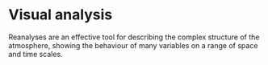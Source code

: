 <!-- Poster for the Evaluation topic session of the 5th International Conference on Reanalysis -->

# Visual analysis

Reanalyses are an effective tool for describing the complex structure of the atmosphere, showing the behaviour of many variables on a range of space and time scales. 

